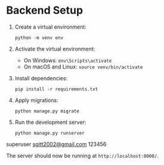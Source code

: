 # Backend Setup

1. Create a virtual environment:
   ```
   python -m venv env
   ```

2. Activate the virtual environment:
   - On Windows: `env\Scripts\activate`
   - On macOS and Linux: `source venv/bin/activate`

3. Install dependencies:
   ```
   pip install -r requirements.txt
   ```

4. Apply migrations:
   ```
   python manage.py migrate
   ```

5. Run the development server:
   ```
   python manage.py runserver
   ```

superuser sgitt2002@gmail.com
123456

The server should now be running at `http://localhost:8000/`.